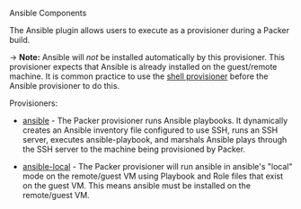 Ansible Components

The Ansible plugin allows users to execute as a provisioner during a Packer build.

-> **Note:** Ansible will _not_ be installed automatically by this
provisioner. This provisioner expects that Ansible is already installed on the
guest/remote machine. It is common practice to use the [shell
provisioner](/docs/provisioners/shell) before the Ansible provisioner to
do this.

Provisioners:

- [ansible](provisioner/ansible.mdx) - The Packer provisioner runs Ansible playbooks. It dynamically creates an Ansible inventory file configured to use SSH, runs an SSH server, executes ansible-playbook, and marshals Ansible plays through the SSH server to the machine being provisioned by Packer.

- [ansible-local](provisioner/ansible-local.mdx) - The Packer provisioner will run ansible in ansible's "local" mode on the remote/guest VM using Playbook and Role files that exist on the guest VM. This means ansible must be installed on the remote/guest VM.
